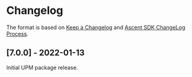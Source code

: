 # Changelog

The format is based on [Keep a Changelog](http://keepachangelog.com/en/1.0.0/) and [Ascent SDK ChangeLog Process](https://igt-developer-docs.atlassian.net/wiki/spaces/AS/pages/81161431/Ascent+SDK+ChangeLog+Process).

## [7.0.0] - 2022-01-13

Initial UPM package release.
